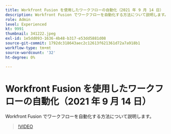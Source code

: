 ```yaml
---
title: Workfront Fusion を使用したワークフローの自動化（2021 年 9 月 14 日）
description: Workfront Fusion でワークフローを自動化する方法について説明します。
role: Admin
level: Experienced
kt: 9991
thumbnail: 341222.jpeg
exl-id: 1e5dd093-1636-4b48-b317-e53dd5881d08
source-git-commit: 1792dc318643aec2c12613f621361d72a7a918b1
workflow-type: tm+mt
source-wordcount: '32'
ht-degree: 0%

---
```


# Workfront Fusion を使用したワークフローの自動化（2021 年 9 月 14 日）

Workfront Fusion でワークフローを自動化する方法について説明します。

>[!VIDEO](https://video.tv.adobe.com/v/341222/?quality=12&learn=on)
